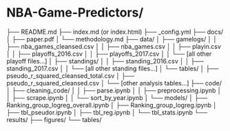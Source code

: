 # NBA-Game-Predictors/
├── README.md
├── index.md (or index.html)
├── _config.yml
├── docs/
│   ├── paper.pdf
│   └── methodology.md
├── data/
│   ├── gamelogs/
│   │   ├── nba_games_cleansed.csv
│   │   ├── nba_games.csv
│   │   ├── playin.csv
│   │   ├── playoffs_2016.csv
│   │   ├── playoffs_2017.csv
│   │   └── [all other playoff files...]
│   ├── standings/
│   │   ├── standing_2016.csv
│   │   ├── standing_2017.csv
│   │   └── [all other standing files...]
│   └── tables/
│       ├── pseudo_r_squared_cleansed_total.csv
│       ├── pseudo_r_squared_cleansed.csv
│       └── [other analysis tables...]
├── code/
│   ├── cleaning_code/
│   │   ├── parse.ipynb
│   │   ├── preprocessing.ipynb
│   │   ├── scrape.ipynb
│   │   └── sort_by_year.ipynb
│   └── models/
│       ├── Ranking_group_logreg_overall.ipynb
│       ├── Ranking_group_logreg.ipynb
│       ├── tbl_pseudor.ipynb
│       ├── tbl_reg.ipynb
│       └── tbl_stats.ipynb
└── results/
    ├── figures/
    └── tables/
